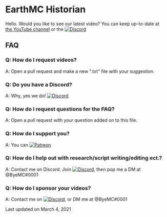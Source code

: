 # EarthMC Historian
Hello. Would you like to see our latest video?
You can keep up-to-date at [the YouTube channel](https://www.youtube.com/channel/UCeSfl0IWQHySIbdj0PUikhg) or the [![Discord](https://img.shields.io/discord/804709519732506646?label=Discord)](https://discord.gg/3tkRnKJxj7)

## FAQ

### Q: How do I request videos?
A: Open a pull request and make a new ".txt" file with your suggestion.

### Q: Do you have a Discord?
A: Why, yes we do! [![Discord](https://img.shields.io/discord/804709519732506646?label=Join%20here%21)](https://discord.gg/3tkRnKJxj7)

### Q: How do I request questions for the FAQ?
A: Open a pull request with your question added on to this file. 

### Q: How do I support you?
A: You can [![Patreon](https://img.shields.io/badge/Support%20me%20on-Patreon-orange)](https://patreon.com/unsttv)

### Q: How do I help out with research/script writing/editing ect.?
A: Contact me on Discord. Join [![Discord](https://img.shields.io/discord/804709519732506646?label=our%20Discord)](https://discord.gg/3tkRnKJxj7), then pop me a DM at @ByeMC#0001

### Q: How do I sponsor your videos?
A: Contact me on [![Discord](https://img.shields.io/discord/804709519732506646?label=our%20Discord)](https://discord.gg/3tkRnKJxj7), or DM me at @ByeMC#0001

Last updated on March 4, 2021
